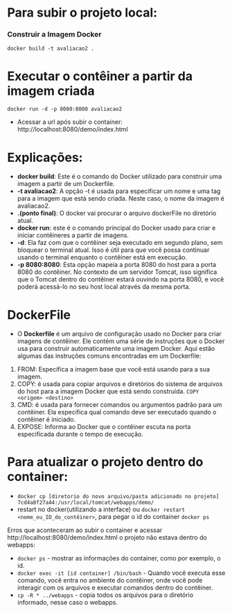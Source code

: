 # Para subir o projeto local:
### Construir a Imagem Docker

```docker build -t avaliacao2 .```

# Executar o contêiner a partir da imagem criada
```docker run -d -p 8080:8080 avaliacao2```

- Acessar a url após subir o container: http://localhost:8080/demo/index.html

# Explicações:
- **docker build**: Este é o comando do Docker utilizado para construir uma imagem a partir de um Dockerfile.
- **-t avaliacao2**: A opção -t é usada para especificar um nome e uma tag para a imagem que está sendo criada. Neste caso, o nome da imagem é avaliacao2.
- **.(ponto final)**: O docker vai procurar o arquivo dockerFile no diretório atual. 
- **docker run**: este é o comando principal do Docker usado para criar e iniciar contêineres a partir de imagens.
- **-d**: Ela faz com que o contêiner seja executado em segundo plano, sem bloquear o terminal atual. Isso é útil para que você possa continuar usando o terminal enquanto o contêiner está em execução.
- **-p 8080:8080**: Esta opção mapeia a porta 8080 do host para a porta 8080 do contêiner. No contexto de um servidor Tomcat, isso significa que o Tomcat dentro do contêiner estará ouvindo na porta 8080, e você poderá acessá-lo no seu host local através da mesma porta.

# DockerFile
- O **Dockerfile** é um arquivo de configuração usado no Docker para criar imagens de contêiner. Ele contém uma série de instruções que o Docker usa para construir automaticamente uma imagem Docker.
 Aqui estão algumas das instruções comuns encontradas em um Dockerfile:

1. FROM: Especifica a imagem base que você está usando para a sua imagem.
2. COPY: é usada para copiar arquivos e diretórios do sistema de arquivos do host para a imagem Docker que está sendo construída. ```COPY <origem> <destino>```
3. CMD: é usada para fornecer comandos ou argumentos padrão para um contêiner. Ela especifica qual comando deve ser executado quando o contêiner é iniciado.
4. EXPOSE: Informa ao Docker que o contêiner escuta na porta especificada durante o tempo de execução.

# Para atualizar o projeto dentro do container:
- ```docker cp [diretorio do novo arquivo/pasta adicionado no projeto] 7cd4a8f27a44:/usr/local/tomcat/webapps/demo/```
- restart no docker(utilizando a interface) ou ```docker restart <nome_ou_ID_do_contêiner>```, para pegar o id do container ```docker ps```

Erros que aconteceram ao subir o container e acessar http://localhost:8080/demo/index.html
o projeto não estava dentro do webapps:
- ```docker ps``` - mostrar as informações do container, como por exemplo, o id.
- ```docker exec -it [id container] /bin/bash``` - Quando você executa esse comando, você entra no ambiente do contêiner, onde você pode interagir com os arquivos e executar comandos dentro do contêiner.
- ```cp -R * ../webapps``` - copia todos os arquivos para o diretório informado, nesse caso o webapps.





